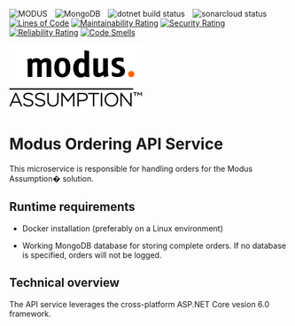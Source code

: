 
![MODUS](https://img.shields.io/badge/MODUS-ASSUMPTION-orange?style=for-the-badge) ![MongoDB](https://img.shields.io/badge/MongoDB-%234ea94b.svg?style=for-the-badge&logo=mongodb&logoColor=white) ![dotnet build status](https://img.shields.io/github/workflow/status/modus-1/order-api/.NET%20Core%20CI?label=.NET%20build&logo=.NET&logoColor=white&style=for-the-badge) ![sonarcloud status](https://img.shields.io/sonar/quality_gate/Modus-1_order-api/main?logo=sonarcloud&server=https%3A%2F%2Fsonarcloud.io&style=for-the-badge)<br /> [![Lines of Code](https://sonarcloud.io/api/project_badges/measure?project=Modus-1_order-api&metric=ncloc)](https://sonarcloud.io/summary/new_code?id=Modus-1_order-api) [![Maintainability Rating](https://sonarcloud.io/api/project_badges/measure?project=Modus-1_order-api&metric=sqale_rating)](https://sonarcloud.io/summary/new_code?id=Modus-1_order-api) [![Security Rating](https://sonarcloud.io/api/project_badges/measure?project=Modus-1_order-api&metric=security_rating)](https://sonarcloud.io/summary/new_code?id=Modus-1_order-api) [![Reliability Rating](https://sonarcloud.io/api/project_badges/measure?project=Modus-1_order-api&metric=reliability_rating)](https://sonarcloud.io/summary/new_code?id=Modus-1_order-api) [![Code Smells](https://sonarcloud.io/api/project_badges/measure?project=Modus-1_order-api&metric=code_smells)](https://sonarcloud.io/summary/new_code?id=Modus-1_order-api)

![Modus Logo](Docs/Modus.png)
# Modus Ordering API Service

This microservice is responsible for handling orders for the Modus Assumption� solution.

## Runtime requirements
 - Docker installation (preferably on a Linux environment)

 - Working MongoDB database for storing complete orders. If no database is specified, orders will not be logged.

## Technical overview
The API service leverages the cross-platform ASP.NET Core vesion 6.0 framework.